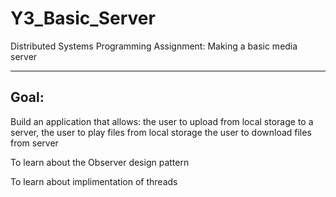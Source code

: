 # Y3_Basic_Server
Distributed Systems Programming Assignment: Making a basic media server


----------------------------------------------------
Goal: 
----------------------------------------------------
Build an application that allows:
  the user to upload from local storage to a server,
  the user to play files from local storage 
  the user to download files from server

To learn about the Observer design pattern

To learn about implimentation of threads 

